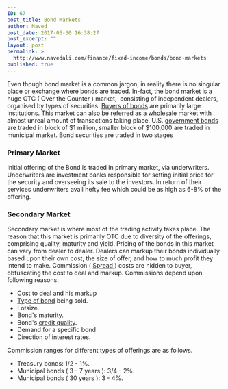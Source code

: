 ```yaml
---
ID: 67
post_title: Bond Markets
author: Naved
post_date: 2017-05-30 16:38:27
post_excerpt: ""
layout: post
permalink: >
  http://www.navedali.com/finance/fixed-income/bonds/bond-markets
published: true
---
```

Even though bond market is a common jargon, in reality there is no singular place or exchange where bonds are traded. In-fact, the bond market is a huge OTC ( Over the Counter ) market,  consisting of independent dealers, organised by types of securities. <a href="http://www.navedali.com/finance/fixed-income/bonds/bond-investors">Buyers of bonds</a> are primarily large institutions. This market can also be referred as a wholesale market with almost unreal amount of transactions taking place. U.S. <a href="http://www.navedali.com/finance/fixed-income/bonds/types-of-government-bonds">government bonds</a> are traded in block of $1 million, smaller block of $100,000 are traded in municipal market. Bond securities are traded in two stages
<h3>Primary Market</h3>
Initial offering of the Bond is traded in primary market, via underwriters. Underwriters are investment banks responsible for setting initial price for the security and overseeing its sale to the investors. In return of their services underwriters avail hefty fee which could be as high as 6-8% of the offering.
<h3>Secondary Market</h3>
Secondary market is where most of the trading activity takes place. The reason that this market is primarily OTC due to diversity of the offerings, comprising quality, maturity and yield. Pricing of the bonds in this market can vary from dealer to dealer. Dealers can markup their bonds individually based upon their own cost, the size of offer, and how to much profit they intend to make. Commission ( <a href="http://www.navedali.com/finance/spread">Spread </a>) costs are hidden to buyer, obfuscating the cost to deal and markup. Commissions depend upon following reasons.
<ul>
 	<li>Cost to deal and his markup</li>
 	<li><a href="http://www.navedali.com/finance/fixed-income/bonds/types-of-bonds">Type of bond</a> being sold.</li>
 	<li>Lotsize.</li>
 	<li>Bond's maturity.</li>
 	<li>Bond's <a href="http://www.navedali.com/finance/fixed-income/bonds/bond-credit-rating">credit quality</a>.</li>
 	<li>Demand for a specific bond</li>
 	<li>Direction of interest rates.</li>
</ul>
Commission ranges for different types of offerings are as follows.
<ul>
 	<li>Treasury bonds: 1/2 - 1%.</li>
 	<li>Municipal bonds ( 3 - 7 years ): 3/4 - 2%.</li>
 	<li>Municipal bonds ( 30 years ): 3 - 4%.</li>
</ul>